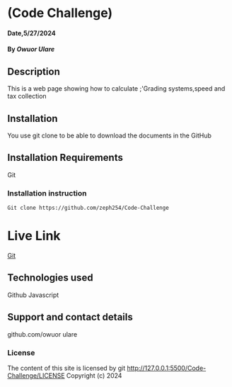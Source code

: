 # (Code Challenge)

#### Date,5/27/2024

#### By *Owuor Ulare*

## Description
This is a web page showing how to calculate ;'Grading systems,speed and tax collection

## Installation
You use git clone to be able to download the documents in the GitHub

## Installation Requirements
Git

### Installation instruction
```
Git clone https://github.com/zeph254/Code-Challenge

```

# Live Link
[Git](http://127.0.0.1:5500/)

## Technologies used
Github
Javascript

## Support and contact details
github.com/owuor ulare

### License
The content of this site is licensed by git http://127.0.0.1:5500/Code-Challenge/LICENSE
Copyright (c) 2024
